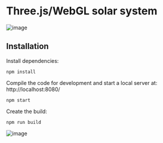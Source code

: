# Three.js/WebGL solar system

![image](https://user-images.githubusercontent.com/58913424/176683180-ee9b34a4-86b5-4a27-9afe-bc48e3fcfdf7.png)

## Installation

Install dependencies:

```
npm install
```

Compile the code for development and start a local server at: http://localhost:8080/

```
npm start
```

Create the build:

```
npm run build
```

![image](https://user-images.githubusercontent.com/58913424/176686244-49124726-3033-4d1b-8d88-2faff22f807c.png)
